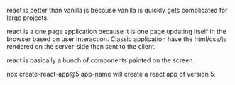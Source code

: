 react is better than vanilla js because vanilla js quickly gets complicated for large projects.

react is a one page application because it is one page updating itself in the browser based
on user interaction. Classic application have the html/css/js rendered on the server-side then sent
to the client.

react is basically a bunch of components painted on the screen.

npx create-react-app@5 app-name will create a react app of version 5.
